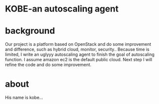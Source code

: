 KOBE-an autoscaling agent
========

# background
Our project is a platform based on OpenStack and do some improvement and difference, such as hybrid cloud, monitor, security..
Because time is limited, I write an uglyyy autoscaling agent to finish the goal of autoscaling function. I assume amazon ec2 is the default public cloud. Next step I will refine the code and do some improvement.

# about
His name is kobe...
